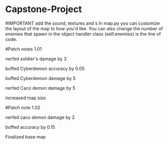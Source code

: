 # Capstone-Project
#IMPORTANT
add the sound, textures and s
In map.py you can customize the layout of the map to how you'd like. 
You can also change the number of enemies that spawn in the object handler class (self.enemies) is the line of code.

#Patch notes 1.01

nerfed soldier's damage by 3

buffed Cyberdemon accuracy by 0.05

buffed Cyberdemon damage by 5

nerfed Caco demon damage by 5

increased map size

#Patch note 1.02

nerfed caco demon damage by 2

buffed accuracy by 0.15

Finalized base map

